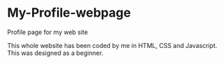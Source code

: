 # My-Profile-webpage
Profile page for my web site

This whole website has been coded by me in HTML, CSS and Javascript. This was designed as a beginner.
